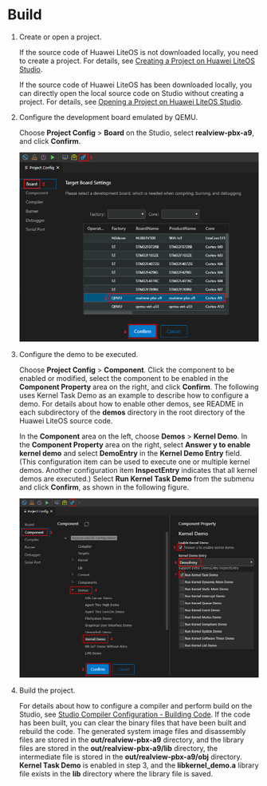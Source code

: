 # Build<a name="EN-US_TOPIC_0308937195"></a>

1.  Create or open a project.

    If the source code of Huawei LiteOS is not downloaded locally, you need to create a project. For details, see  [Creating a Project on Huawei LiteOS Studio](https://liteos.gitee.io/liteos_studio/#/project_stm32?id=%e6%96%b0%e5%bb%ba%e5%b7%a5%e7%a8%8b%ef%bc%88%e5%8f%af%e9%80%89%ef%bc%89).

    If the source code of Huawei LiteOS has been downloaded locally, you can directly open the local source code on Studio without creating a project. For details, see  [Opening a Project on Huawei LiteOS Studio](https://liteos.gitee.io/liteos_studio/#/project_stm32?id=%e6%89%93%e5%bc%80%e5%b7%a5%e7%a8%8b).

2.  Configure the development board emulated by QEMU.

    Choose  **Project Config**  \>  **Board**  on the Studio, select  **realview-pbx-a9**, and click  **Confirm**.

    ![](figures/a9_select_board.png)

3.  Configure the demo to be executed.

    Choose  **Project Config**  \>  **Component**. Click the component to be enabled or modified, select the component to be enabled in the  **Component Property**  area on the right, and click  **Confirm**. The following uses Kernel Task Demo as an example to describe how to configure a demo. For details about how to enable other demos, see README in each subdirectory of the  **demos**  directory in the root directory of the Huawei LiteOS source code.

    In the  **Component**  area on the left, choose  **Demos**  \>  **Kernel Demo**. In the  **Component Property**  area on the right, select  **Answer y to enable kernel demo**  and select  **DemoEntry**  in the  **Kernel Demo Entry**  field. \(This configuration item can be used to execute one or multiple kernel demos. Another configuration item  **InspectEntry**  indicates that all kernel demos are executed.\) Select  **Run Kernel Task Demo**  from the submenu and click  **Confirm**, as shown in the following figure.

    ![](figures/select_task_demo_in_studio.png)

4.  Build the project.

    For details about how to configure a compiler and perform build on the Studio, see  [Studio Compiler Configuration - Building Code](https://liteos.gitee.io/liteos_studio/#/project_stm32?id=%e7%bc%96%e8%af%91%e9%85%8d%e7%bd%ae-%e7%bc%96%e8%af%91%e4%bb%a3%e7%a0%81). If the code has been built, you can clear the binary files that have been built and rebuild the code. The generated system image files and disassembly files are stored in the  **out/realview-pbx-a9**  directory, and the library files are stored in the  **out/realview-pbx-a9/lib**  directory, the intermediate file is stored in the  **out/realview-pbx-a9/obj**  directory.  **Kernel Task Demo**  is enabled in step 3, and the  **libkernel\_demo.a**  library file exists in the  **lib**  directory where the library file is saved.


